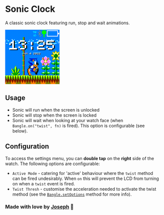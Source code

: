 # Sonic Clock

A classic sonic clock featuring run, stop and wait animations.

![Sonic Clock screenshot](screenshot.png)

## Usage

- Sonic will run when the screen is unlocked
- Sonic will stop when the screen is locked
- Sonic will wait when looking at your watch face (when `Bangle.on("twist", fn)` is fired). This option is configurable (see below).

## Configuration

To access the settings menu, you can **double tap** on the **right** side of the watch. The following options are configurable:

- `Active Mode` - catering for 'active' behaviour where the `twist` method can be fired undesirably. When `on` this will prevent the LCD from turning on when a `twist` event is fired.
- `Twist Thresh` - customise the acceleration needed to activate the twist method (see the [`Bangle.setOptions`](https://www.espruino.com/Reference#:~:text=twisted%3F%20default%20%3D%20true-,twistThreshold,-How%20much%20acceleration) method for more info).

### Made with love by [Joseph](https://github.com/Johoseph) 🤗

